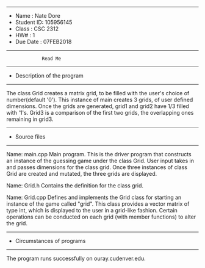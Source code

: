 *******************************************************
*  Name      :  Nate Dore    
*  Student ID:  105956145               
*  Class     :  CSC 2312        
*  HW#       :  1                
*  Due Date  :  07FEB2018
*******************************************************


                 Read Me


*******************************************************
*  Description of the program
*******************************************************


The class Grid creates a matrix grid, to be filled with the user's choice of
number(default '0'). This instance of main creates 3 grids, of user defined dimensions.
Once the grids are generated, grid1 and grid2 have 1/3 filled with '1's. Grid3 is a 
comparison of the first two grids, the overlapping ones remaining in grid3.
 


*******************************************************
*  Source files
*******************************************************

Name:  main.cpp
   Main program.  This is the driver program that constructs an instance of the 
   guessing game under the class Grid. User input takes in and passes dimensions 
   for the class grid. Once three instances of class Grid are created and mutated,
   the three grids are displayed.

Name: Grid.h
   Contains the definition for the class grid.  

Name: Grid.cpp
   Defines and implements the Grid class for starting an instance
   of the game called "grid". This class provides a vector matrix 
   of type int, which is displayed to the user in a grid-like fashion. 
   Certain operations can be conducted on each grid (with member functions)
   to alter the grid.
   
   
*******************************************************
*  Circumstances of programs
*******************************************************

   The program runs successfully on ouray.cudenver.edu. 
